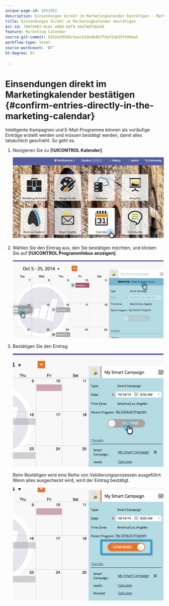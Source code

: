 ```yaml
---
unique-page-id: 2953362
description: Einsendungen direkt im Marketingkalender bestätigen - Marketo Docs - Produktdokumentation
title: Einsendungen direkt im Marketingkalender bestätigen
exl-id: f0074982-0cdc-44b9-b6f9-eb47407aba58
feature: Marketing Calendar
source-git-commit: 02b2e39580c5eac63de4b4b7fdaf2a835fdd4ba5
workflow-type: tm+mt
source-wordcount: '87'
ht-degree: 0%

---
```


# Einsendungen direkt im Marketingkalender bestätigen {#confirm-entries-directly-in-the-marketing-calendar}

Intelligente Kampagnen und E-Mail-Programme können als vorläufige Einträge erstellt werden und müssen bestätigt werden, damit alles tatsächlich geschieht. So geht es.

1. Navigieren Sie zu **[!UICONTROL Kalender]**.

   ![](assets/2017-05-10-15-30-47-5.png)

1. Wählen Sie den Eintrag aus, den Sie bestätigen möchten, und klicken Sie auf **[!UICONTROL Programmfokus anzeigen]**.

   ![](assets/image2014-10-20-13-3a22-3a15.png)

1. Bestätigen Sie den Eintrag.

   ![](assets/image2014-10-20-13-3a22-3a26.png)

   Beim Bestätigen wird eine Reihe von Validierungsprozessen ausgeführt. Wenn alles ausgecheckt wird, wird der Eintrag bestätigt.

   ![](assets/image2014-10-20-13-3a22-3a36.png)
